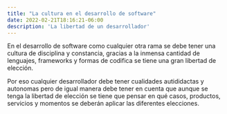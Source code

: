 ```yaml
---
title: "La cultura en el desarrollo de software"
date: 2022-02-21T18:16:21-06:00
description: 'La libertad de un desarrollador'
---
```


En el desarrollo de software como cualquier otra rama se debe tener una cultura de disciplina y constancia,  gracias a la inmensa cantidad de lenguajes, frameworks y formas de codifica se tiene una gran libertad de elección.

Por eso cualquier desarrollador debe tener cualidades autididactas y autonomas pero de igual manera debe tener en cuenta que aunque se tenga la libertad de elección se tiene que pensar en qué casos, productos, servicios y momentos se deberán aplicar las diferentes elecciones.
